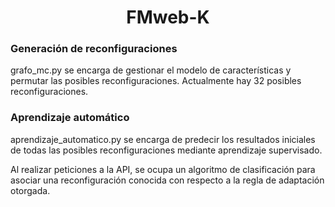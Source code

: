 <h1 align="center">
  FMweb-K
</h1>

### Generación de reconfiguraciones

grafo_mc.py se encarga de gestionar el modelo de características y permutar las posibles reconfiguraciones. 
Actualmente hay 32 posibles reconfiguraciones.


### Aprendizaje automático

aprendizaje_automatico.py se encarga de predecir los resultados iniciales de todas las posibles reconfiguraciones mediante aprendizaje supervisado. 

Al realizar peticiones a la API, se ocupa un algoritmo de clasificación para asociar una reconfiguración conocida con respecto a la regla de adaptación otorgada.



